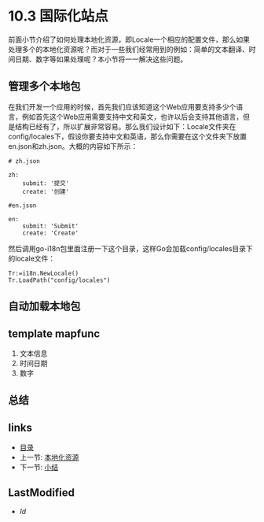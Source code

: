# 10.3 国际化站点
前面小节介绍了如何处理本地化资源，即Locale一个相应的配置文件，那么如果处理多个的本地化资源呢？而对于一些我们经常用到的例如：简单的文本翻译、时间日期、数字等如果处理呢？本小节将一一解决这些问题。

## 管理多个本地包
在我们开发一个应用的时候，首先我们应该知道这个Web应用要支持多少个语言，例如首先这个Web应用需要支持中文和英文，也许以后会支持其他语言，但是结构已经有了，所以扩展非常容易。那么我们设计如下：Locale文件夹在config/locales下，假设你要支持中文和英语，那么你需要在这个文件夹下放置en.json和zh.json。大概的内容如下所示：
	
	# zh.json

	zh:
		submit: '提交'
		create: '创建'

	#en.json

	en:
		submit: 'Submit'
		create: 'Create'

然后调用go-i18n包里面注册一下这个目录，这样Go会加载config/locales目录下的locale文件：

	Tr:=i18n.NewLocale()	
	Tr.LoadPath("config/locales")
	

## 自动加载本地包

## template mapfunc

1. 文本信息
2. 时间日期
3. 数字

## 总结
## links
  * [目录](<preface.md>)
  * 上一节: [本地化资源](<10.2.md>)
  * 下一节: [小结](<10.4.md>)

## LastModified
  * $Id$

